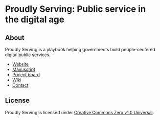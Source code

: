 # Proudly Serving: Public service in the digital age

## About

Proudly Serving is a playbook helping governments build people-centered digital public services.

* [Website](https://proudlyservingbook.com)
* [Manuscript](https://proudlyservingbook.com/manuscript)
* [Project board]([https://github.com/proudlyserving/proudlyserving.github.io/projects/1](https://github.com/orgs/proudlyserving/projects/2/views/1))
* [Wiki](https://github.com/proudlyserving/proudlyserving.github.io/wiki)
* [Contact](https://proudlyservingbook.com/contact)

## License

Proudly Serving is licensed under [Creative Commons Zero v1.0 Universal](https://github.com/proudlyserving/proudlyserving.github.io/blob/main/LICENSE).
